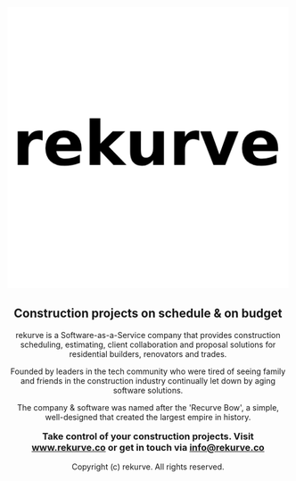 <div align="center">
  <img src="https://github.com/rekurve/.github/raw/main/logo-512x512.png" alt="logo" height="auto" width="512">
  <h2>Construction projects <strong>on schedule</strong> & <strong>on budget</strong></h2>
  <p>rekurve is a Software-as-a-Service company that provides construction scheduling, estimating, client collaboration and proposal solutions for residential builders, renovators and trades.</p>
  <p>Founded by leaders in the tech community who were tired of seeing family and friends in the construction industry continually let down by aging software solutions.</p>
  <p>The company & software was named after the 'Recurve Bow', a simple, well-designed that created the largest empire in history.</p>
  <h3 style="margin-top: 1rem">Take control of your construction projects. Visit <a href="https://www.rekurve.co">www.rekurve.co</a> or get in touch via <a href="mailto:info@rekurve.co">info@rekurve.co</a></h3>
</div>

<div align="center">
Copyright (c) rekurve. All rights reserved.
</div>
